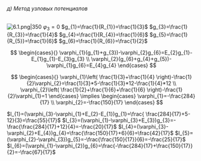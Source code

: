 ###### д) Метод узловых потенциалов
![6.1.png|350](6.1.svg)
$\varphi_{3}=0$
$g_{1}=\frac{1}{R_{1}}=\frac{1}{3}$
$g_{3}=\frac{1}{R_{3}}=\frac{1}{4}$
$g_{4}=\frac{1}{R_{4}}=\frac{1}{6}$
$g_{5}=\frac{1}{R_{5}}=\frac{1}{6}$
$g_{6}=\frac{1}{R_{6}}=\frac{1}{2}$

$$
\begin{cases}{}
\varphi_{1}(g_{1}+g_{3})-\varphi_{2}g_{6}=E_{2}g_{1}-E_{1}g_{1}-E_{3}g_{3} \\
\varphi_{2}(g_{6}+g_{4}+g_{5})-\varphi_{1}g_{6}=E_{4}g_{4}
\end{cases}
$$

$$
\begin{cases}{}
\varphi_{1}\left( \frac{1}{3}+\frac{1}{4} \right)-\frac{1}{2}\varphi_{2}=\frac{1}{3}*5-\frac{1}{3}*12-\frac{1}{4}*12 \\
\varphi_{2}\left( \frac{1}{2}+\frac{1}{6}+\frac{1}{6} \right)-\frac{1}{2}\varphi_{1}=1
\end{cases}
\implies
\begin{cases}
\varphi_{1}=-\frac{284}{17} \\
\varphi_{2}=-\frac{150}{17}
\end{cases}
$$

$I_{1}=(\varphi_{3}-\varphi_{1}+E_{2}-E_{1})g_{1}=\frac{ \frac{284}{17}+5-12}{3}=\frac{55}{17}$
$I_{3}=(\varphi_{1}-\varphi_{3}+E_{3})g_{3}=-\frac{\frac{284}{17}+12}{4}=-\frac{20}{17}$
$I_{4}=(\varphi_{3}-\varphi_{2}+E_{4})g_{4}=\frac{\frac{150}{17}+6}{6}=\frac{42}{17}$
$I_{5}=(\varphi_{2}-\varphi_{3})g_{5}=-\frac{\frac{150}{17}}{6}=-\frac{25}{17}$
$I_{6}=(\varphi_{1}-\varphi_{2})g_{6}=\frac{-\frac{284}{17}+\frac{150}{17}}{2}=-\frac{67}{17}$